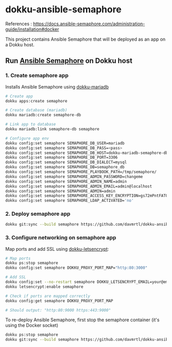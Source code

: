 # dokku-ansible-semaphore

References : https://docs.ansible-semaphore.com/administration-guide/installation#docker

This project contains Ansible Semaphore that will be deployed as an app on a Dokku host.

## Run [Ansible Semaphore](https://github.com/ansible-semaphore/semaphore) on Dokku host

### 1. Create semaphore app

Installs Ansible Semaphore using [dokku-mariadb](https://github.com/dokku/dokku-mariadb)

```sh
# Create app
dokku apps:create semaphore

# Create database (mariadb)
dokku mariadb:create semaphore-db

# Link app to database
dokku mariadb:link semaphore-db semaphore

# Configure app env
dokku config:set semaphore SEMAPHORE_DB_USER=mariadb
dokku config:set semaphore SEMAPHORE_DB_PASS=<pass>
dokku config:set semaphore SEMAPHORE_DB_HOST=dokku-mariadb-semaphore-db
dokku config:set semaphore SEMAPHORE_DB_PORT=3306
dokku config:set semaphore SEMAPHORE_DB_DIALECT=mysql
dokku config:set semaphore SEMAPHORE_DB=semaphore_db
dokku config:set semaphore SEMAPHORE_PLAYBOOK_PATH=/tmp/semaphore/
dokku config:set semaphore SEMAPHORE_ADMIN_PASSWORD=changeme
dokku config:set semaphore SEMAPHORE_ADMIN_NAME=admin
dokku config:set semaphore SEMAPHORE_ADMIN_EMAIL=admin@localhost
dokku config:set semaphore SEMAPHORE_ADMIN=admin
dokku config:set semaphore SEMAPHORE_ACCESS_KEY_ENCRYPTION=gs72mPntFATGJs9qK0pQ0rKtfidlexiMjYCH9gWKhTU=
dokku config:set semaphore SEMAPHORE_LDAP_ACTIVATED='no'
```

### 2. Deploy semaphore app

```sh
dokku git:sync --build semaphore https://github.com/davmrtl/dokku-ansible-semaphore.git main
```

### 3. Configure networking on semaphore app

Map ports and add SSL using [dokku-letsencrypt](https://github.com/dokku/dokku-letsencrypt):
```sh
# Map ports
dokku ps:stop semaphore
dokku config:set semaphore DOKKU_PROXY_PORT_MAP="http:80:3000"

# Add SSL
dokku config:set --no-restart semaphore DOKKU_LETSENCRYPT_EMAIL=your@email.tld
dokku letsencrypt:enable semaphore

# Check if ports are mapped correctly
dokku config:get semaphore DOKKU_PROXY_PORT_MAP

# Should output: "http:80:9000 https:443:9000"
```

To re-deploy Ansible Semaphore, first stop the semaphore container (it's using the Docker socket)

```sh
dokku ps:stop semaphore
dokku git:sync --build semaphore https://github.com/davmrtl/dokku-ansible-semaphore.git main
```
